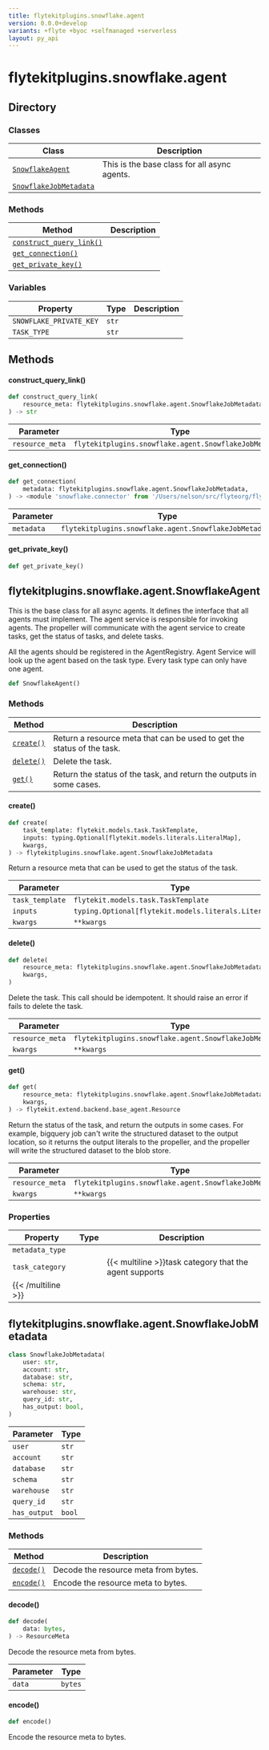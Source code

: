 ```yaml
---
title: flytekitplugins.snowflake.agent
version: 0.0.0+develop
variants: +flyte +byoc +selfmanaged +serverless
layout: py_api
---
```


# flytekitplugins.snowflake.agent

## Directory

### Classes

| Class | Description |
|-|-|
| [`SnowflakeAgent`](.././flytekitplugins.snowflake.agent#flytekitpluginssnowflakeagentsnowflakeagent) | This is the base class for all async agents. |
| [`SnowflakeJobMetadata`](.././flytekitplugins.snowflake.agent#flytekitpluginssnowflakeagentsnowflakejobmetadata) |  |

### Methods

| Method | Description |
|-|-|
| [`construct_query_link()`](#construct_query_link) |  |
| [`get_connection()`](#get_connection) |  |
| [`get_private_key()`](#get_private_key) |  |


### Variables

| Property | Type | Description |
|-|-|-|
| `SNOWFLAKE_PRIVATE_KEY` | `str` |  |
| `TASK_TYPE` | `str` |  |

## Methods

#### construct_query_link()

```python
def construct_query_link(
    resource_meta: flytekitplugins.snowflake.agent.SnowflakeJobMetadata,
) -> str
```
| Parameter | Type |
|-|-|
| `resource_meta` | `flytekitplugins.snowflake.agent.SnowflakeJobMetadata` |

#### get_connection()

```python
def get_connection(
    metadata: flytekitplugins.snowflake.agent.SnowflakeJobMetadata,
) -> <module 'snowflake.connector' from '/Users/nelson/src/flyteorg/flytekit/.venv/lib/python3.12/site-packages/snowflake/connector/__init__.py'>
```
| Parameter | Type |
|-|-|
| `metadata` | `flytekitplugins.snowflake.agent.SnowflakeJobMetadata` |

#### get_private_key()

```python
def get_private_key()
```
## flytekitplugins.snowflake.agent.SnowflakeAgent

This is the base class for all async agents. It defines the interface that all agents must implement.
The agent service is responsible for invoking agents. The propeller will communicate with the agent service
to create tasks, get the status of tasks, and delete tasks.

All the agents should be registered in the AgentRegistry. Agent Service
will look up the agent based on the task type. Every task type can only have one agent.


```python
def SnowflakeAgent()
```
### Methods

| Method | Description |
|-|-|
| [`create()`](#create) | Return a resource meta that can be used to get the status of the task. |
| [`delete()`](#delete) | Delete the task. |
| [`get()`](#get) | Return the status of the task, and return the outputs in some cases. |


#### create()

```python
def create(
    task_template: flytekit.models.task.TaskTemplate,
    inputs: typing.Optional[flytekit.models.literals.LiteralMap],
    kwargs,
) -> flytekitplugins.snowflake.agent.SnowflakeJobMetadata
```
Return a resource meta that can be used to get the status of the task.


| Parameter | Type |
|-|-|
| `task_template` | `flytekit.models.task.TaskTemplate` |
| `inputs` | `typing.Optional[flytekit.models.literals.LiteralMap]` |
| `kwargs` | ``**kwargs`` |

#### delete()

```python
def delete(
    resource_meta: flytekitplugins.snowflake.agent.SnowflakeJobMetadata,
    kwargs,
)
```
Delete the task. This call should be idempotent. It should raise an error if fails to delete the task.


| Parameter | Type |
|-|-|
| `resource_meta` | `flytekitplugins.snowflake.agent.SnowflakeJobMetadata` |
| `kwargs` | ``**kwargs`` |

#### get()

```python
def get(
    resource_meta: flytekitplugins.snowflake.agent.SnowflakeJobMetadata,
    kwargs,
) -> flytekit.extend.backend.base_agent.Resource
```
Return the status of the task, and return the outputs in some cases. For example, bigquery job
can't write the structured dataset to the output location, so it returns the output literals to the propeller,
and the propeller will write the structured dataset to the blob store.


| Parameter | Type |
|-|-|
| `resource_meta` | `flytekitplugins.snowflake.agent.SnowflakeJobMetadata` |
| `kwargs` | ``**kwargs`` |

### Properties

| Property | Type | Description |
|-|-|-|
| `metadata_type` |  |  |
| `task_category` |  | {{< multiline >}}task category that the agent supports
{{< /multiline >}} |

## flytekitplugins.snowflake.agent.SnowflakeJobMetadata

```python
class SnowflakeJobMetadata(
    user: str,
    account: str,
    database: str,
    schema: str,
    warehouse: str,
    query_id: str,
    has_output: bool,
)
```
| Parameter | Type |
|-|-|
| `user` | `str` |
| `account` | `str` |
| `database` | `str` |
| `schema` | `str` |
| `warehouse` | `str` |
| `query_id` | `str` |
| `has_output` | `bool` |

### Methods

| Method | Description |
|-|-|
| [`decode()`](#decode) | Decode the resource meta from bytes. |
| [`encode()`](#encode) | Encode the resource meta to bytes. |


#### decode()

```python
def decode(
    data: bytes,
) -> ResourceMeta
```
Decode the resource meta from bytes.


| Parameter | Type |
|-|-|
| `data` | `bytes` |

#### encode()

```python
def encode()
```
Encode the resource meta to bytes.


